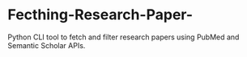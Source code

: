 # Fecthing-Research-Paper-
Python CLI tool to fetch and filter research papers using PubMed and Semantic Scholar APIs.
